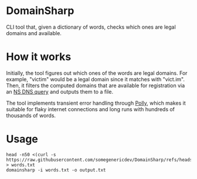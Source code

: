 # DomainSharp

CLI tool that, given a dictionary of words, checks which ones are legal domains and available.

# How it works

Initially, the tool figures out which ones of the words are legal domains. For example, "victim" would be a legal domain since it matches with "vict.im". <br>
Then, it filters the computed domains that are available for registration via an [NS DNS query](https://www.cloudflare.com/learning/dns/dns-records/dns-ns-record/) and outputs them to a file.

The tool implements transient error handling through [Polly](https://github.com/App-vNext/Polly), which makes it suitable for flaky internet connections and long runs with hundreds of thousands of words.

# Usage

```
head -n50 <(curl -s https://raw.githubusercontent.com/somegenericdev/DomainSharp/refs/heads/main/DomainSharp/words.txt) > words.txt
domainsharp -i words.txt -o output.txt
```
